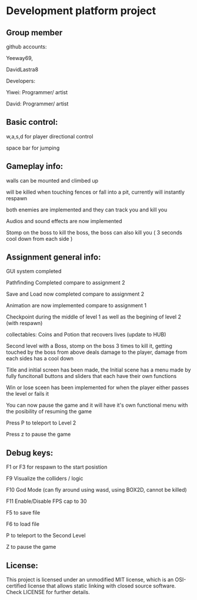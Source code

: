 # Development platform project
 

## Group member 
github accounts:

Yeeway69,

DavidLastra8

Developers:

Yiwei: Programmer/ artist

David: Programmer/ artist



## Basic control:

w,a,s,d for player directional control

space bar for jumping


## Gameplay info:

walls can be mounted and climbed up

will be killed when touching fences or fall into a pit, currently will instantly respawn

both enemies are implemented and they can track you and kill you

Audios and sound effects are now implemented

Stomp on the boss to kill the boss, the boss can also kill you ( 3 seconds cool down from each side )


## Assignment general info:

GUI system completed

Pathfinding Completed compare to assignment 2

Save and Load now completed compare to assignment 2

Animation are now implemented compare to assignment 1

Checkpoint during the middle of level 1 as well as the begining of level 2 (with respawn)

collectables: Coins and Potion that recovers lives (update to HUB)

Second level with a Boss, stomp on the boss 3 times to kill it, getting touched by the boss from above deals damage to the player, damage from each sides has a cool down

Title and initial screen has been made, the Initial scene has a menu made by fully funcitonall buttons and sliders that each have their own functions

Win or lose sceen has been implemented for when the player either passes the level or fails it

You can now pause the game and it will have it's own functional menu with the posibility of resuming the game

Press P to teleport to Level 2

Press z to pause the game







## Debug keys:

F1 or F3 for respawn to the start posistion

F9 Visualize the colliders / logic

F10 God Mode (can fly around using wasd, using BOX2D, cannot be killed)

F11 Enable/Disable FPS cap to 30

F5 to save file

F6 to load file

P to teleport to the Second Level

Z to pause the game

## License:

This project is licensed under an unmodified MIT license, which is an OSI-certified license that allows static linking with closed source software. Check LICENSE for further details.
